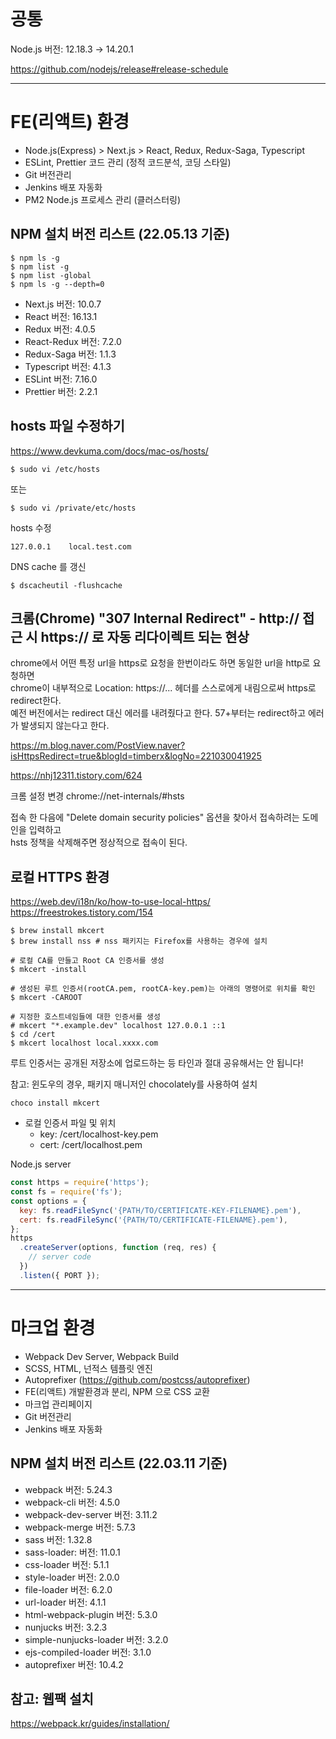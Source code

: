 # 공통

Node.js 버전: 12.18.3 → 14.20.1

https://github.com/nodejs/release#release-schedule

---

# FE(리액트) 환경

- Node.js(Express) > Next.js > React, Redux, Redux-Saga, Typescript
- ESLint, Prettier 코드 관리 (정적 코드분석, 코딩 스타일)
- Git 버전관리
- Jenkins 배포 자동화
- PM2 Node.js 프로세스 관리 (클러스터링)

## NPM 설치 버전 리스트 (22.05.13 기준)

```
$ npm ls -g
$ npm list -g
$ npm list -global
$ npm ls -g --depth=0
```

- Next.js 버전: 10.0.7
- React 버전: 16.13.1
- Redux 버전: 4.0.5
- React-Redux 버전: 7.2.0
- Redux-Saga 버전: 1.1.3
- Typescript 버전: 4.1.3
- ESLint 버전: 7.16.0
- Prettier 버전: 2.2.1

## hosts 파일 수정하기

https://www.devkuma.com/docs/mac-os/hosts/

```
$ sudo vi /etc/hosts
```

또는

```
$ sudo vi /private/etc/hosts
```

hosts 수정

```
127.0.0.1    local.test.com
```

DNS cache 를 갱신

```
$ dscacheutil -flushcache
```

## 크롬(Chrome) "307 Internal Redirect" - http:// 접근 시 https:// 로 자동 리다이렉트 되는 현상

chrome에서 어떤 특정 url을 https로 요청을 한번이라도 하면 동일한 url을 http로 요청하면  
chrome이 내부적으로 Location: https://... 헤더를 스스로에게 내림으로써 https로 redirect한다.  
예전 버전에서는 redirect 대신 에러를 내려줬다고 한다. 57+부터는 redirect하고 에러가 발생되지 않는다고 한다.

https://m.blog.naver.com/PostView.naver?isHttpsRedirect=true&blogId=timberx&logNo=221030041925

https://nhj12311.tistory.com/624

크롬 설정 변경
chrome://net-internals/#hsts

접속 한 다음에 "Delete domain security policies" 옵션을 찾아서 접속하려는 도메인을 입력하고  
hsts 정책을 삭제해주면 정상적으로 접속이 된다.

## 로컬 HTTPS 환경

https://web.dev/i18n/ko/how-to-use-local-https/  
https://freestrokes.tistory.com/154

```
$ brew install mkcert
$ brew install nss # nss 패키지는 Firefox를 사용하는 경우에 설치

# 로컬 CA를 만들고 Root CA 인증서를 생성
$ mkcert -install

# 생성된 루트 인증서(rootCA.pem, rootCA-key.pem)는 아래의 명령어로 위치를 확인
$ mkcert -CAROOT

# 지정한 호스트네임들에 대한 인증서를 생성
# mkcert "*.example.dev" localhost 127.0.0.1 ::1
$ cd /cert
$ mkcert localhost local.xxxx.com
```

루트 인증서는 공개된 저장소에 업로드하는 등 타인과 절대 공유해서는 안 됩니다!

참고: 윈도우의 경우, 패키지 매니저인 chocolately를 사용하여 설치 

```
choco install mkcert
```


- 로컬 인증서 파일 및 위치
  - key: /cert/localhost-key.pem
  - cert: /cert/localhost.pem

Node.js server

```javascript
const https = require('https');
const fs = require('fs');
const options = {
  key: fs.readFileSync('{PATH/TO/CERTIFICATE-KEY-FILENAME}.pem'),
  cert: fs.readFileSync('{PATH/TO/CERTIFICATE-FILENAME}.pem'),
};
https
  .createServer(options, function (req, res) {
    // server code
  })
  .listen({ PORT });
```

---

# 마크업 환경

- Webpack Dev Server, Webpack Build
- SCSS, HTML, 넌적스 템플릿 엔진
- Autoprefixer (https://github.com/postcss/autoprefixer)
- FE(리액트) 개발환경과 분리, NPM 으로 CSS 교환
- 마크업 관리페이지
- Git 버전관리
- Jenkins 배포 자동화

## NPM 설치 버전 리스트 (22.03.11 기준)

- webpack 버전: 5.24.3
- webpack-cli 버전: 4.5.0
- webpack-dev-server 버전: 3.11.2
- webpack-merge 버전: 5.7.3
- sass 버전: 1.32.8
- sass-loader: 버전: 11.0.1
- css-loader 버전: 5.1.1
- style-loader 버전: 2.0.0
- file-loader 버전: 6.2.0
- url-loader 버전: 4.1.1
- html-webpack-plugin 버전: 5.3.0
- nunjucks 버전: 3.2.3
- simple-nunjucks-loader 버전: 3.2.0
- ejs-compiled-loader 버전: 3.1.0
- autoprefixer 버전: 10.4.2

## 참고: 웹팩 설치

https://webpack.kr/guides/installation/
